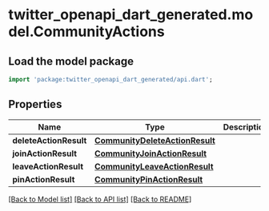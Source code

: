 # twitter_openapi_dart_generated.model.CommunityActions

## Load the model package
```dart
import 'package:twitter_openapi_dart_generated/api.dart';
```

## Properties
Name | Type | Description | Notes
------------ | ------------- | ------------- | -------------
**deleteActionResult** | [**CommunityDeleteActionResult**](CommunityDeleteActionResult.md) |  | 
**joinActionResult** | [**CommunityJoinActionResult**](CommunityJoinActionResult.md) |  | 
**leaveActionResult** | [**CommunityLeaveActionResult**](CommunityLeaveActionResult.md) |  | 
**pinActionResult** | [**CommunityPinActionResult**](CommunityPinActionResult.md) |  | 

[[Back to Model list]](../README.md#documentation-for-models) [[Back to API list]](../README.md#documentation-for-api-endpoints) [[Back to README]](../README.md)


